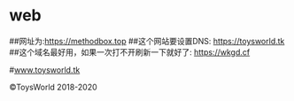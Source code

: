 # web
##网址为:https://methodbox.top
##这个网站要设置DNS: https://toysworld.tk
##这个域名最好用，如果一次打不开刷新一下就好了: https://wkgd.cf

#www.toysworld.tk

©ToysWorld 2018-2020 
